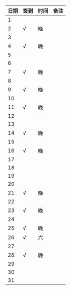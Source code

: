 日期|签到|时间|备注|
:---------------|:---------------|:---------------|:---------------
1||||
2|√|晚||
3||||
4|√|晚||
5||||
6||||
7|√|晚||
8||||
9|√|晚||
10||||
11|√|晚||
12||||
13||||
14|√|晚||
15||||
16|√|晚||
17||||
18||||
19||||
20||||
21|√|晚||
22||||
23|√|晚||
24||||
25|√|晚||
26|√|六||
27||||
28|√|晚||
29||||
30||||
31||||
